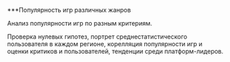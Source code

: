 ***Популярность игр различных жанров

Анализ популярности игр по разным критериям.

Проверка нулевых гипотез, портрет среднестатистического пользователя в каждом регионе, корелляция популярности игр и оценки критиков и пользователей, тенденции среди платформ-лидеров.